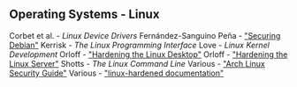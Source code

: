 ## Operating Systems - Linux

Corbet et al. - *Linux Device Drivers*
Fernández-Sanguino Peña - ["Securing Debian"](https://www.debian.org/doc/manuals/securing-debian-howto/securing-debian-howto.en.pdf)
Kerrisk - *The Linux Programming Interface*
Love - *Linux Kernel Development*
Orloff - ["Hardening the Linux Desktop"](https://www.ibm.com/developerworks/linux/tutorials/l-harden-desktop/index.html)
Orloff - ["Hardening the Linux Server"](https://www.ibm.com/developerworks/linux/tutorials/l-harden-server/index.html)
Shotts - *The Linux Command Line*
Various - ["Arch Linux Security Guide"](https://wiki.archlinux.org/index.php/security)
Various - ["linux-hardened documentation"](https://github.com/copperhead/linux-hardened/tree/4.12/Documentation)
